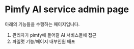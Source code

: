 # Pimfy AI service admin page

아래의 기능들을 수행하는 페이지입니다.
1. 관리자가 pimfy에 들어갈 AI 서비스들에 접근
2. 파일럿 기능/페이지 내부인원 배포
